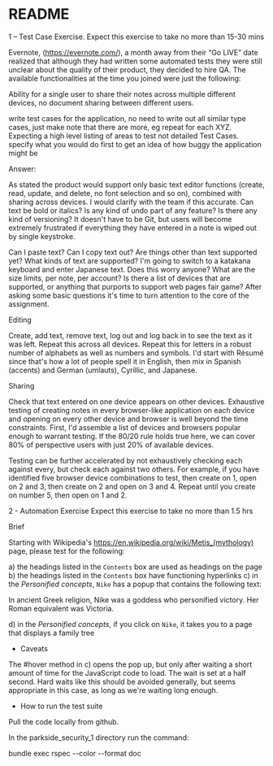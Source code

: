 # README

1 – Test Case Exercise. 
Expect this exercise to take no more than 15-30 mins

Evernote, (https://evernote.com/), a month away from their “Go LIVE” date realized that although they had written some automated tests they were still unclear about the quality of their product, they decided to hire QA. The available functionalities at the time you joined were just the following:

Ability for a single user to share their notes across multiple different devices, no document sharing between different users.

write test cases for the application, no need to write out all similar type cases, just make note that there are more, eg repeat for each XYZ. Expecting a high level listing of areas to test not detailed Test Cases.
specify what you would do first to get an idea of how buggy the application might be

Answer:

As stated the product would support only basic text editor functions (create, read, update, and delete, no font selection and so on), combined with sharing across devices. I would clarify with the team if this accurate. Can text be bold or italics? Is any kind of undo part of any feature? Is there any kind of versioning? It doesn't have to be Git, but users will become extremely frustrated if everything they have entered in a note is wiped out by single keystroke.

Can I paste text? Can I copy text out? Are things other than text supported yet? What kinds of text are supported? I'm going to switch to a katakana keyboard and enter Japanese text. Does this worry anyone? What are the size limits, per note, per account? Is there a list of devices that are supported, or anything that purports to support web pages fair game? After asking some basic questions it's time to turn attention to the core of the assignment.

Editing

Create, add text, remove text, log out and log back in to see the text as it was left. Repeat this across all devices. Repeat this for letters in a robust number of alphabets as well as numbers and symbols. I'd start with Résumé since that's how a lot of people spell it in English, then mix in Spanish (accents) and German (umlauts), Cyrillic, and Japanese.

Sharing

Check that text entered on one device appears on other devices. Exhaustive testing of creating notes in every browser-like application on each device and opening on every other device and browser is well beyond the time constraints. First, I'd assemble a list of devices and browsers popular enough to warrant testing. If the 80/20 rule holds true here, we can cover 80% of perspective users with just 20% of available devices.

Testing can be further accelerated by not exhaustively checking each against every, but check each against two others. For example, if you have identified five browser device combinations to test, then create on 1, open on 2 and 3, then create on 2 and open on 3 and 4. Repeat until you create on number 5, then open on 1 and 2.

2 - Automation Exercise
Expect this exercise to take no more than 1.5 hrs

Brief

Starting with Wikipedia's https://en.wikipedia.org/wiki/Metis_(mythology) page, please test for the following:

a) the headings listed in the `Contents` box are used as headings on the page
b) the headings listed in the `Contents` box have functioning hyperlinks
c) in the _Personified concepts_, `Nike` has a popup that contains the following text:

In ancient Greek religion, Nike was a goddess who personified victory. Her Roman equivalent was Victoria.


d) in the _Personified concepts_, if you click on `Nike`, it takes you to a page that displays a family tree

* Caveats

The #hover method in c) opens the pop up, but only after waiting a short amount of time for the JavaScript code to load. The wait is set at a half second. Hard waits like this should be avoided generally, but seems appropriate in this case, as long as we're waiting long enough.

* How to run the test suite

Pull the code locally from github.

In the parkside_security_1 directory run the command:

bundle exec rspec --color --format doc 

